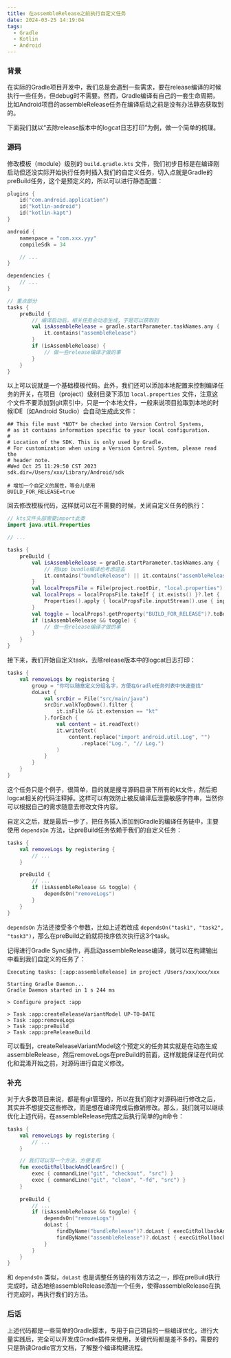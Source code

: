 ```yaml
---
title: 在assembleRelease之前执行自定义任务
date: 2024-03-25 14:19:04
tags:
  - Gradle
  - Kotlin
  - Android
---
```


### 背景

在实际的Gradle项目开发中，我们总是会遇到一些需求，要在release编译的时候执行一些任务，但debug时不需要。然而，Gradle编译有自己的一套生命周期，比如Android项目的assembleRelease任务在编译启动之前是没有办法静态获取到的。

下面我们就以“去除release版本中的logcat日志打印”为例，做一个简单的梳理。

### 源码

修改模板（module）级别的 `build.gradle.kts` 文件，我们初步目标是在编译刚启动但还没实际开始执行任务时插入我们的自定义任务，切入点就是Gradle的preBuild任务，这个是预定义的，所以可以进行静态配置：

```kotlin
plugins {
    id("com.android.application")
    id("kotlin-android")
    id("kotlin-kapt")
}

android {
    namespace = "com.xxx.yyy"
    compileSdk = 34

    // ...
}

dependencies {
    // ...
}

// 重点部分
tasks {
    preBuild {
        // 编译启动后，相关任务会动态生成，于是可以获取到
        val isAssembleRelease = gradle.startParameter.taskNames.any {
            it.contains("assembleRelease")
        }
        if (isAssembleRelease) {
            // 做一些release编译才做的事
        }
    }
}
```

以上可以说就是一个基础模板代码。此外，我们还可以添加本地配置来控制编译任务的开关，在项目（project）级别目录下添加 `local.properties` 文件，注意这个文件不要添加到git索引中，只是一个本地文件，一般来说项目拉取到本地的时候IDE（如Android Studio）会自动生成此文件：

```
## This file must *NOT* be checked into Version Control Systems,
# as it contains information specific to your local configuration.
#
# Location of the SDK. This is only used by Gradle.
# For customization when using a Version Control System, please read the
# header note.
#Wed Oct 25 11:29:50 CST 2023
sdk.dir=/Users/xxx/Library/Android/sdk

# 增加一个自定义的属性，等会儿使用
BUILD_FOR_RELEASE=true
```

回去修改模板代码，这样就可以在不需要的时候，关闭自定义任务的执行：

```kotlin
// kts文件头部需要import此类
import java.util.Properties

// ...

tasks {
    preBuild {
        val isAssembleRelease = gradle.startParameter.taskNames.any {
            // 把app bundle编译也考虑进去
            it.contains("bundleRelease") || it.contains("assembleRelease")
        }
        val localPropsFile = File(project.rootDir, "local.properties")
        val localProps = localPropsFile.takeIf { it.exists() }?.let {
            Properties().apply { localPropsFile.inputStream().use { input -> load(input) } }
        }
        val toggle = localProps?.getProperty("BUILD_FOR_RELEASE")?.toBoolean() ?: true
        if (isAssembleRelease && toggle) {
            // 做一些release编译才做的事
        }
    }
}
```

接下来，我们开始自定义task，去除release版本中的logcat日志打印：

```kotlin
tasks {
    val removeLogs by registering {
        group = "你可以随意定义分组名字，方便在Gradle任务列表中快速查找"
        doLast {
            val srcDir = File("src/main/java")
            srcDir.walkTopDown().filter {
                it.isFile && it.extension == "kt"
            }.forEach {
                val content = it.readText()
                it.writeText(
                    content.replace("import android.util.Log", "")
                        .replace("Log.", "// Log.")
                )
            }
        }
    }
}
```

这个任务只是个例子，很简单，目的就是搜寻源码目录下所有的kt文件，然后把logcat相关的代码注释掉。这样可以有效防止被反编译后泄露敏感字符串，当然你可以根据自己的需求随意去修改文件内容。

自定义之后，就是最后一步了，把任务插入添加到Gradle的编译任务链中，主要使用 `dependsOn` 方法，让preBuild任务依赖于我们的自定义任务：

```kotlin
tasks {
    val removeLogs by registering {
        // ...
    }

    preBuild {
        // ...
        if (isAssembleRelease && toggle) {
            dependsOn("removeLogs")
        }
    }
}
```

`dependsOn` 方法还接受多个参数，比如上述若改成 `dependsOn("task1", "task2", "task3")`，那么在preBuild之前就将按序依次执行这3个task。 

记得进行Gradle Sync操作，再启动assembleRelease编译，就可以在构建输出中看到我们自定义的任务了：

```
Executing tasks: [:app:assembleRelease] in project /Users/xxx/xxx/xxx

Starting Gradle Daemon...
Gradle Daemon started in 1 s 244 ms

> Configure project :app

> Task :app:createReleaseVariantModel UP-TO-DATE
> Task :app:removeLogs
> Task :app:preBuild
> Task :app:preReleaseBuild
```

可以看到，createReleaseVariantModel这个预定义的任务其实就是在动态生成assembleRelease，然后removeLogs在preBuild的前面，这样就能保证在代码优化和混淆开始之前，对源码进行自定义修改。

### 补充

对于大多数项目来说，都是有git管理的，所以在我们刚才对源码进行修改之后，其实并不想提交这些修改，而是想在编译完成后撤销修改。那么，我们就可以继续优化上述代码，在assembleRelease完成之后执行简单的git命令：

```kotlin
tasks {
    val removeLogs by registering {
        // ...
    }

    // 我们可以写一个方法，方便复用
    fun execGitRollbackAndCleanSrc() {
        exec { commandLine("git", "checkout", "src") }
        exec { commandLine("git", "clean", "-fd", "src") }
    }
    
    preBuild {
        // ...
        if (isAssembleRelease && toggle) {
            dependsOn("removeLogs")
            doLast {
                findByName("bundleRelease")?.doLast { execGitRollbackAndCleanSrc() }
                findByName("assembleRelease")?.doLast { execGitRollbackAndCleanSrc() }
            }
        }
    }
}
```

和 `dependsOn` 类似，`doLast` 也是调整任务链的有效方法之一，即在preBuild执行完成时，动态地给assembleRelease添加一个任务，使得assembleRelease在执行完成时，再执行我们的方法。

### 后话

上述代码都是一些简单的Gradle脚本，专用于自己项目的一些编译优化，进行大量实践后，完全可以开发成Gradle插件来使用，关键代码都是差不多的，需要的只是熟读Gradle官方文档，了解整个编译构建流程。
